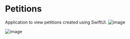 # Petitions
Application to view petitions created using SwiftUI.
![image](https://user-images.githubusercontent.com/54866720/131419500-18ed66c8-e064-4a22-97de-1e4f51067a96.png)


![image](https://user-images.githubusercontent.com/54866720/131419565-6d44b273-b9b2-4d70-8319-b2f32b58be92.png)

